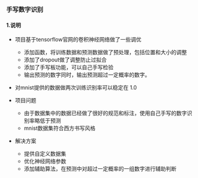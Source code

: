 ### 手写数字识别

#### 1.说明

* 项目基于tensorflow官网的卷积神经网络做了一些调优 
    * 添加函数，将训练数据和预测数据做了预处理，包括位置和大小的调整
    * 添加了dropout做了调整防止过拟合
    * 添加了手写板功能，可以自己手写检验
    * 输出预测的数字同时，输出预测超过一定概率的数字。
* 对mnist提供的数据做两次训练识别率可以稳定在 1.0  

* 项目问题  
    * 由于数据集中的数据已经做了很好的规范和标注，使用自己手写的数字识别率略低于预测
    * mnist数据集符合西方书写风格
* 解决方案
    * 提供自定义数据集
    * 优化神经网络参数
    * 添加辅助算法，在预测中对超过一定概率的一组数字进行辅助判断
